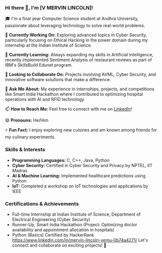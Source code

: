 ### Hi there 👋, I'm [V MERVIN LINCOLN]!

🎓 I'm a final year Computer Science student at Andhra University, passionate about leveraging technology to solve real-world problems.

🔭 **Currently Working On:** Exploring advanced topics in Cyber Security, particularly focusing on Ethical Hacking in the power domain during my internship at the Indian Institute of Science.

🌱 **Currently Learning:** Always expanding my skills in Artificial Intelligence, recently implemented Sentiment Analysis of restaurant reviews as part of IBM's SkillsBuild Edunet program.

👯 **Looking to Collaborate On:** Projects involving AI/ML, Cyber Security, and innovative software solutions that make a difference.

💬 **Ask Me About:** My experience in internships, projects, and competitions like Smart India Hackathon where I contributed to optimizing hospital operations with AI and RFID technology.

📫 **How to Reach Me:** Feel free to connect with me on [LinkedIn](your-linkedin-profile-url)!

😄 **Pronouns:** He/Him

⚡ **Fun Fact:** I enjoy exploring new cuisines and am known among friends for my culinary experiments.

### Skills & Interests

- **Programming Languages:** C, C++, Java, Python
- **Cyber Security:** Certified in Cyber Security and Privacy by NPTEL, IIT Madras
- **AI & Machine Learning:** Implemented healthcare predictions using Python
- **IoT:** Completed a workshop on IoT technologies and applications by IEEE

### Certifications & Achievements

- Full-time Internship at Indian Institute of Science, Department of Electrical Engineering (Cyber Security)
- Runner-Up, Smart India Hackathon (Project: Optimizing doctor availability and appointment allocation in hospitals)
- Python (Basics) Certified by HackerRank
https://www.linkedin.com/in/mervin-lincoln-vemu-0b74a4271/
Let's connect and collaborate on exciting projects! 🚀
